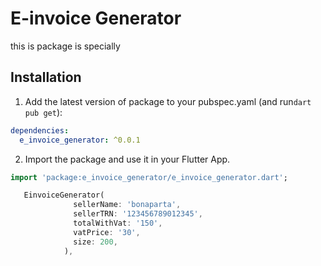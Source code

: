 
# E-invoice Generator

this is package is specially
## Installation 

1. Add the latest version of package to your pubspec.yaml (and run`dart pub get`):
```yaml
dependencies:
  e_invoice_generator: ^0.0.1
```
2. Import the package and use it in your Flutter App.
```dart
import 'package:e_invoice_generator/e_invoice_generator.dart';
```


```dart
   EinvoiceGenerator(
              sellerName: 'bonaparta',
              sellerTRN: '123456789012345',
              totalWithVat: '150',
              vatPrice: '30',
              size: 200,
            ),
```

</td>
<td>
<img  src="https://user-images.githubusercontent.com/67749770/156076878-77b5efef-5d58-436c-92de-41cdb99411a3.jpg"  alt="">
</td>
</tr>
</table>
